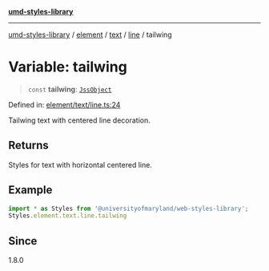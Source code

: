 [**umd-styles-library**](../../../../../../README.md)

***

[umd-styles-library](../../../../../../modules.md) / [element](../../../../../README.md) / [text](../../../README.md) / [line](../README.md) / tailwing

# Variable: tailwing

> `const` **tailwing**: [`JssObject`](../../../../../../utilities/namespaces/transform/type-aliases/JssObject.md)

Defined in: [element/text/line.ts:24](https://github.com/UMD-Digital/design-system/blob/8c958a0419ab79ba8bcba0aabd12f79a69ac5834/packages/styles/source/element/text/line.ts#L24)

Tailwing text with centered line decoration.

## Returns

Styles for text with horizontal centered line.

## Example

```typescript
import * as Styles from '@universityofmaryland/web-styles-library';
Styles.element.text.line.tailwing
```

## Since

1.8.0
